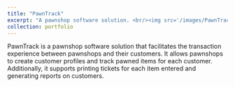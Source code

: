 ```yaml
---
title: "PawnTrack"
excerpt: "A pawnshop software solution. <br/><img src='/images/PawnTrack.svg'>"
collection: portfolio
---
```


PawnTrack is a pawnshop software solution that facilitates the transaction experience between pawnshops and their customers. It allows pawnshops to create customer profiles and track pawned items for each customer. Additionally, it supports printing tickets for each item entered and generating reports on customers. 
